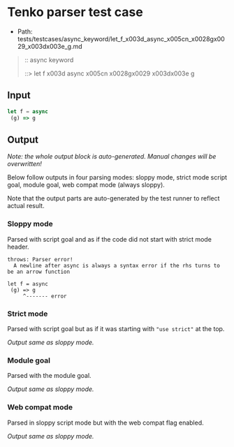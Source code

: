 # Tenko parser test case

- Path: tests/testcases/async_keyword/let_f_x003d_async_x005cn_x0028gx0029_x003dx003e_g.md

> :: async keyword
>
> ::> let f x003d async x005cn x0028gx0029 x003dx003e g

## Input

`````js
let f = async 
 (g) => g
`````

## Output

_Note: the whole output block is auto-generated. Manual changes will be overwritten!_

Below follow outputs in four parsing modes: sloppy mode, strict mode script goal, module goal, web compat mode (always sloppy).

Note that the output parts are auto-generated by the test runner to reflect actual result.

### Sloppy mode

Parsed with script goal and as if the code did not start with strict mode header.

`````
throws: Parser error!
  A newline after async is always a syntax error if the rhs turns to be an arrow function

let f = async
 (g) => g
     ^------- error
`````

### Strict mode

Parsed with script goal but as if it was starting with `"use strict"` at the top.

_Output same as sloppy mode._

### Module goal

Parsed with the module goal.

_Output same as sloppy mode._

### Web compat mode

Parsed in sloppy script mode but with the web compat flag enabled.

_Output same as sloppy mode._
